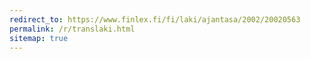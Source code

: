 ```yaml
---
redirect_to: https://www.finlex.fi/fi/laki/ajantasa/2002/20020563
permalink: /r/translaki.html
sitemap: true
---
```

